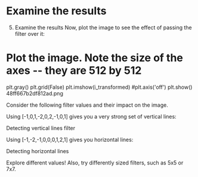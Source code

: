 # Examine the results

5. Examine the results
Now, plot the image to see the effect of passing the filter over it:


# Plot the image. Note the size of the axes -- they are 512 by 512
plt.gray()
plt.grid(False)
plt.imshow(i_transformed)
#plt.axis('off')
plt.show()   
48ff667b2df812ad.png

Consider the following filter values and their impact on the image.

Using [-1,0,1,-2,0,2,-1,0,1] gives you a very strong set of vertical lines:

Detecting vertical lines filter

Using [-1,-2,-1,0,0,0,1,2,1] gives you horizontal lines:

Detecting horizontal lines

Explore different values! Also, try differently sized filters, such as 5x5 or 7x7.